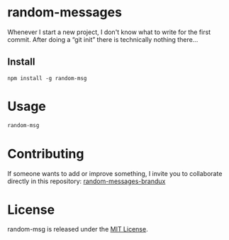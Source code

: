 
# random-messages

Whenever I start a new project, I don't know what to write for the first commit. After doing a “git init” there is technically nothing there...

## Install

```npm
npm install -g random-msg
```

# Usage

```bash
random-msg
```

# Contributing
If someone wants to add or improve something, I invite you to collaborate directly in this repository: [random-messages-brandux](https://github.com/Brandux/random-messages-brandux)

# License
random-msg is released under the [MIT License](https://opensource.org/licenses/MIT).